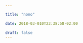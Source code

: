 ```yaml
---

title: "nono"

date: 2018-03-010T23:38:58-02:00

draft: false
---
```


<style>
  .node {
      fill: #ccc;
      stroke: #fff;
      stroke-width: 2px;
  }

  .link {
      stroke: #999;
      stroke-opacity: 0.7;
  }


</style>

  <script>
    var
        width = 1000,
        height = 1000;

    //var path = d3.;

    var svg = d3.select("#chart")
        .append("svg")
        .attr('version', '1.1')
        .attr('viewBox', '0 0 '+width+' '+height)
        .attr('width', '100%');




    //var color = d3.scaleOrdinal(d3.schemeCategory20);

    var color = d3.scaleThreshold()
      .domain([30, 40, 50, 60, 70, 80, 95])
      .range(d3.schemeYlOrRd[7]);

    var simulation = d3.forceSimulation()
        .force("link", d3.forceLink().id(function(d)  { return d.id; }))
        .force("charge", d3.forceManyBody().strength(-45))
        .force("center", d3.forceCenter(width / 2, height / 2));

    d3.json("arctic.json", function(error, graph) {
      if (error) throw error;

      console.dir(graph.edges);
      console.dir(graph.nodes);

      var link = svg.append("g")
          .attr("class", "link")
        .selectAll("line")
          .data(graph.edges)
        .enter().append("line")
          .attr("stroke-width", 0.5);

      var node = svg.append("g")
          .attr("class", "nodes")
        .selectAll("circle")
          .data(graph.nodes)
        .enter().append("circle")
          .attr("r", function(d) { return d.size/10; })
          .attr("fill", function(d) { if(d.label === "Arctic Monkeys"){ return "#333"} return color(d.size); })
          .call(d3.drag()
              .on("start", dragstarted)
              .on("drag", dragged)
              .on("end", dragended));



      node.append("title")
          .text(function(d) { return d.label; });

      simulation
          .nodes(graph.nodes)
          .on("tick", ticked);

      simulation.force("link")
          .links(graph.edges);

      //add zoom capabilities
      var zoom_handler = d3.zoom()
          .on("zoom", zoom_actions);

      zoom_handler(svg);

      //specify what to do when zoom event listener is triggered
      function zoom_actions(){
      d3.selectAll("g").attr("transform", d3.event.transform);
      }

      function ticked() {
        link
            .attr("x1", function(d) { return d.source.x; })
            .attr("y1", function(d) { return d.source.y; })
            .attr("x2", function(d) { return d.target.x; })
            .attr("y2", function(d) { return d.target.y; });

        node
            .attr("cx", function(d) { return d.x; })
            .attr("cy", function(d) { return d.y; });
      }
    });

    function dragstarted(d) {
      if (!d3.event.active) simulation.alphaTarget(0.3).restart();
      d.fx = d.x;
      d.fy = d.y;
    }

    function dragged(d) {
      d.fx = d3.event.x;
      d.fy = d3.event.y;
    }

    function dragended(d) {
      if (!d3.event.active) simulation.alphaTarget(0);
      d.fx = null;
      d.fy = null;
    }

</script>
